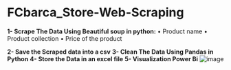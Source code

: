 # FCbarca_Store-Web-Scraping

**1-	Scrape The Data Using Beautiful soup in python:**
•	Product name
•	Product collection
•	Price of the product

**2-	Save the Scraped data into a csv**
**3-	Clean The Data Using Pandas in Python**
**4-	Store the Data in an excel file**
**5-	Visualization Power Bi**
![image](https://github.com/user-attachments/assets/5b2e6ed1-6da8-4e78-8327-8cc30ab03611)
